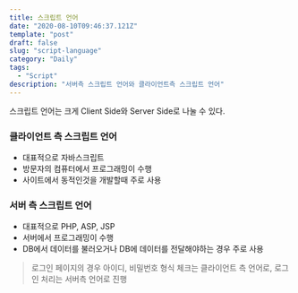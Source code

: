```yaml
---
title: 스크립트 언어
date: "2020-08-10T09:46:37.121Z"
template: "post"
draft: false
slug: "script-language"
category: "Daily"
tags:
  - "Script"
description: "서버측 스크립트 언어와 클라이언트측 스크립트 언어"
---
```


스크립트 언어는 크게 Client Side와 Server Side로 나눌 수 있다.
### 클라이언트 측 스크립트 언어
- 대표적으로 자바스크립트
- 방문자의 컴퓨터에서 프로그래밍이 수행
- 사이트에서 동적인것을 개발할때 주로 사용

### 서버 측 스크립트 언어
- 대표적으로 PHP, ASP, JSP
- 서버에서 프로그래밍이 수행
- DB에서 데이터를 불러오거나 DB에 데이터를 전달해야하는 경우 주로 사용

> 로그인 페이지의 경우 아이디, 비밀번호 형식 체크는 클라이언트 측 언어로, 로그인 처리는 서버측 언어로 진행 
